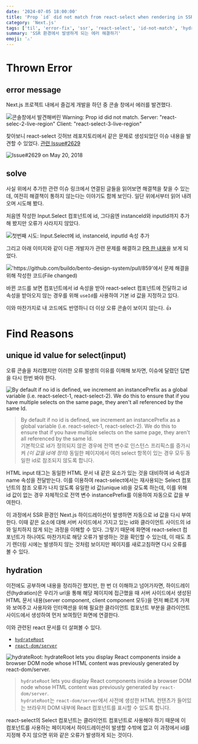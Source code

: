 ```yaml
---
date: '2024-07-05 18:00:00'
title: 'Prop `id` did not match from react-select when rendering in SSR'
category: 'Next.js'
tags: ['til', 'error-fix', 'ssr', 'react-select', 'id-not-match', 'hydration']
summary: 'SSR 환경에서 발생하게 되는 에러 해결하기'
emoji: '⚠️'
---
```


# Thrown Error

## error message

Next.js 프로젝트 내에서 즐겁게 개발을 하던 중 콘솔 창에서 에러를 발견했다.

![콘솔창에서 발견해버린 Warning: Prop `id` did not match. Server: "react-selec-2-live-region" Client: "react-select-3-live-region"](./not-match-react-select-id-in-ssr-1.png)

찾아보니 react-select 깃허브 레포지토리에서 같은 문제로 생성되었던 이슈 내용을 발견할 수 있었다. [관련 Issue#2629](https://github.com/JedWatson/react-select/issues/2629)

![Issue#2629 on May 20, 2018](./not-match-react-select-id-in-ssr-1-1.png)

## solve

사실 위에서 추가한 관련 이슈 링크에서 연결된 글들을 읽어보면 해결책을 찾을 수 있는데, 여전히 해결책이 통하지 않는다는 이야기도 함께 보인다. 일단 위에서부터 읽어 내려오며 시도해 봤다.

처음엔 작성한 Input.Select 컴포넌트에 id, 그다음엔 instanceId와 inputId까지 추가해 봤지만 오류가 사라지지 않았다.

![첫번째 시도: Input.Select에 id, instanceId, inputId 속성 추가](./not-match-react-select-id-in-ssr-2.png)

그리고 아래 이미지와 같이 다른 개발자가 관련 문제를 해결하고 [PR 한 내용](https://github.com/buildo/bento-design-system/pull/859)을 보게 되었다.

!['https://github.com/buildo/bento-design-system/pull/859'에서 문제 해결을 위해 작성한 코드(File changed)](./not-match-react-select-id-in-ssr-3.png)

바뀐 코드를 보면 컴포넌트에서 id 속성을 받아 react-select 컴포넌트에 전달하고 id 속성을 받아오지 않는 경우를 위해 `useId`를 사용하여 기본 id 값을 지정하고 있다.

이와 마찬가지로 내 코드에도 반영하니 더 이상 오류 콘솔이 보이지 않는다. 👍

# Find Reasons

## unique id value for select(input)

오류 콘솔을 처리했지만 이러한 오류 발생의 이유를 이해해 보자면, 이슈에 달렸던 답변을 다시 한번 봐야 한다.

![By default if no id is defined, we increment an instancePrefix as a global variable (i.e. react-select-1, react-select-2). We do this to ensure that if you have multiple selects on the same page, they aren't all referenced by the same Id.](not-match-react-select-id-in-ssr-1-2.png)

> By default if no id is defined, we increment an instancePrefix as a global variable (i.e. react-select-1, react-select-2). We do this to ensure that if you have multiple selects on the same page, they aren't all referenced by the same Id.  
> 기본적으로 id가 정의되지 않은 경우에 전역 변수로 인스턴스 프리픽스를 증가시켜 _(이 값을 id에 정의)_ 동일한 페이지에서 여러 select 항목이 있는 경우 모두 동일한 id로 참조되지 않도록 합니다.

HTML input 태그는 동일한 HTML 문서 내 같은 요소가 있는 것을 대비하여 id 속성과 name 속성을 전달받는다. 이를 이용하여 react-select에서는 재사용되는 Select 컴포넌트의 참조 오류가 나지 않도록 유일한 id 값(unique id)을 갖도록 하는데, 이를 위해 id 값이 없는 경우 자체적으로 전역 변수 instancePrefix를 이용하여 자동으로 값을 부여한다.

이 과정에서 SSR 환경인 Next.js 하이드레이션이 발생하면 자동으로 id 값을 다시 부여한다. 이때 같은 요소에 대해 서버 사이드에서 가지고 있는 id와 클라이언트 사이드의 id와 일치하지 않게 되는 과정을 이해할 수 있다. 그렇기 때문에 화면에 react-select 컴포넌트가 하나여도 마찬가지로 해당 오류가 발생하는 것을 확인할 수 있는데, 이 때도 초기 렌더링 시에는 발생하지 않는 것처럼 보이지만 페이지를 새로고침하면 다시 오류를 볼 수 있다.

## hydration

이전에도 공부하며 내용을 정리하긴 했지만, 한 번 더 이해하고 넘어가자면, 하이드레이션(hydration)은 우리가 url을 통해 해당 페이지에 접근했을 때 서버 사이드에서 생성된 HTML 문서 내용(server component, client component 모두)을 먼저 빠르게 가져와 보여주고 사용자와 인터랙션을 위해 필요한 클라이언트 컴포넌트 부분을 클라이언트 사이드에서 생성하여 먼저 보여줬던 화면에 연결한다.

이와 관련된 react 문서를 더 살펴볼 수 있다.

- [`hydrateRoot`](https://react.dev/reference/react-dom/client/hydrateRoot)
- [`react-dom/server`](https://react.dev/reference/react-dom/server)

![hydrateRoot: `hydrateRoot` lets you display React components inside a browser DOM node whose HTML content was previously generated by `react-dom/server`.](./not-match-react-select-id-in-ssr-5.png)

> `hydrateRoot` lets you display React components inside a browser DOM node whose HTML content was previously generated by `react-dom/server`.  
> `hydrateRoot`는 `react-dom/server`에서 사전에 생성한 HTML 컨텐츠가 들어있는 브라우저 DOM 내부에 React 컴포넌트를 표시할 수 있도록 합니다.

react-select의 Select 컴포넌트는 클라이언트 컴포넌트로 사용해야 하기 때문에 이 컴포넌트를 사용하는 페이지에서 하이드레이션이 발생할 수밖에 없고 이 과정에서 id를 지정해 주지 않으면 위와 같은 오류가 발생하게 되는 것이다.
